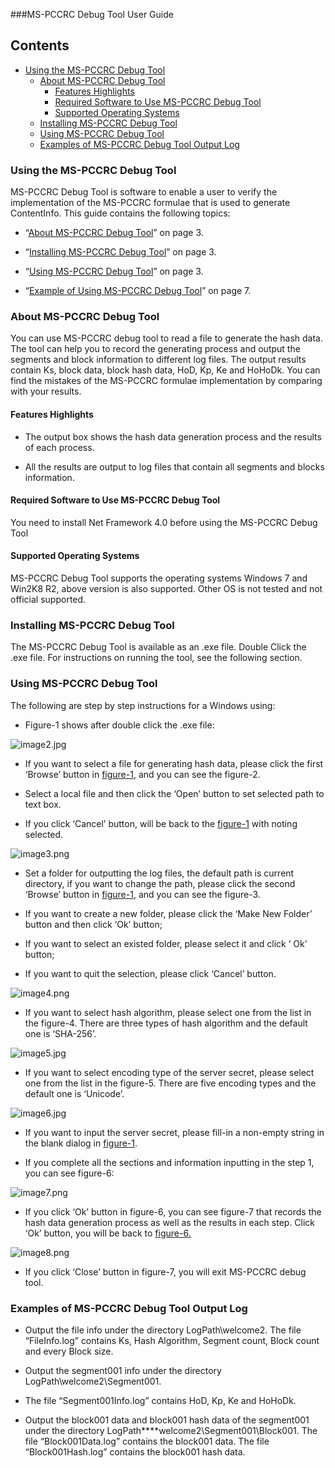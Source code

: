 ﻿###MS-PCCRC Debug Tool User Guide 

## **Contents**
* [Using the MS-PCCRC Debug Tool](#_Toc314234421)
    * [About MS-PCCRC Debug Tool](#_Toc314234422)
		* [Features Highlights](#_Toc314234423)
		* [Required Software to Use MS-PCCRC Debug Tool](#_Toc314234424)
		* [Supported Operating Systems](#_Toc314234425)
    * [Installing MS-PCCRC Debug Tool](#_Toc314234426)
    * [Using MS-PCCRC Debug Tool](#_Toc314234427)
    * [Examples of MS-PCCRC Debug Tool Output Log](#_Toc314234428)

### <a name="_Toc314234421"/>**Using the MS-PCCRC Debug Tool**

MS-PCCRC Debug Tool is software to enable a user to verify the implementation of the MS-PCCRC formulae that is used to generate ContentInfo. This guide contains the following topics:

* “[About MS-PCCRC Debug Tool](#abouttool)” on page 3.

* “[Installing MS-PCCRC Debug Tool](#installtool)” on page 3.

* “[Using MS-PCCRC Debug Tool](#usingtool)” on page 3.

* “[Example of Using MS-PCCRC Debug Tool](#example)” on page 7.

### <a name="_Toc314234422"/>**About MS-PCCRC Debug Tool**
You can use MS-PCCRC debug tool to read a file to generate the hash data. The tool can help you to record the generating process and output the segments and block information to different log files. The output results contain Ks, block data, block hash data, HoD, Kp, Ke and HoHoDk. You can find the mistakes of the MS-PCCRC formulae implementation by comparing with your results.

#### <a name="_Toc314234423"/>**Features Highlights**

* The output box shows the hash data generation process and the results of each process.

* All the results are output to log files that contain all segments and blocks information.

#### <a name="_Toc314234424"/>**Required Software to Use MS-PCCRC Debug Tool**
You need to install Net Framework 4.0 before using the MS-PCCRC Debug Tool

#### <a name="_Toc314234425"/>**Supported Operating Systems**
MS-PCCRC Debug Tool supports the operating systems Windows 7 and Win2K8 R2, above version is also supported. Other OS is not tested and not official supported.

### <a name="_Toc314234426"/>**Installing MS-PCCRC Debug Tool**
The MS-PCCRC Debug Tool is available as an .exe file. Double Click the .exe file.
For instructions on running the tool, see the following section.

### <a name="_Toc314234427"/>**Using MS-PCCRC Debug Tool**
The following are step by step instructions for a Windows using:

* Figure-1 shows after double click the .exe file:

![image2.jpg](./image/PccrcDebugToolUserGuide/image2.jpg)


* If you want to select a file for generating hash data, please click the first ‘Browse’ button in [figure-1](#figure1), and you can see the figure-2. 

* Select a local file and then click the ‘Open’ button to set selected path to text box. 

* If you click ‘Cancel’ button, will be back to the [figure-1](#figure1) with noting selected. 

![image3.png](./image/PccrcDebugToolUserGuide/image3.png)


* Set a folder for outputting the log files, the default path is current directory, if you want to change the path, please click the second ‘Browse’ button in [figure-1](#figure1), and you can see the figure-3.

* If you want to create a new folder, please click the ‘Make New Folder’ button and then click ‘Ok’ button;

* If you  want to select an existed folder, please select it and click ‘ Ok’ button;

* If you want to quit the selection, please click ‘Cancel’ button.

![image4.png](./image/PccrcDebugToolUserGuide/image4.png)

* If you want to select hash algorithm, please select one from the list in the figure-4. There are three types of hash algorithm and the default one is ‘SHA-256’.


![image5.jpg](./image/PccrcDebugToolUserGuide/image5.jpg)


* If you want to select encoding type of the server secret, please select one from the list in the figure-5. There are five encoding types and the default one is ‘Unicode’.

![image6.jpg](./image/PccrcDebugToolUserGuide/image6.jpg)


* If you want to input the server secret, please fill-in a non-empty string in the blank dialog in [figure-1](#figure1). 

* If you complete all the sections and information inputting in the step 1, you can see figure-6:

![image7.png](./image/PccrcDebugToolUserGuide/image7.png)


* If you click ‘Ok’ button in figure-6, you can see figure-7 that records the hash data generation process as well as the results in each step. Click ‘Ok’ button, you will be back to [figure-6.](#figure6)

![image8.png](./image/PccrcDebugToolUserGuide/image8.png)


* If you click ‘Close’ button in figure-7, you will exit MS-PCCRC debug tool.

### <a name="_Toc314234428"/>**Examples of MS-PCCRC Debug Tool**  **Output Log**

* Output the file info under the directory LogPath\welcome2. The file “FileInfo.log” contains Ks, Hash Algorithm, Segment count, Block count and every Block size.

* Output the segment001 info under the directory LogPath\welcome2\Segment001.

* The file “Segment001Info.log” contains HoD, Kp, Ke and HoHoDk.

* Output the block001 data and block001 hash data of the segment001 under the directory LogPath**\**welcome2\Segment001\Block001. The file “Block001Data.log” contains the block001 data. The file “Block001Hash.log” contains the block001 hash data.